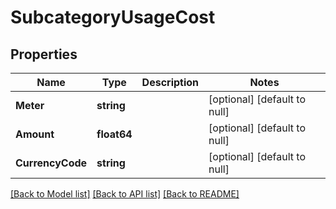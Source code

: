 # SubcategoryUsageCost

## Properties
Name | Type | Description | Notes
------------ | ------------- | ------------- | -------------
**Meter** | **string** |  | [optional] [default to null]
**Amount** | **float64** |  | [optional] [default to null]
**CurrencyCode** | **string** |  | [optional] [default to null]

[[Back to Model list]](../README.md#documentation-for-models) [[Back to API list]](../README.md#documentation-for-api-endpoints) [[Back to README]](../README.md)

